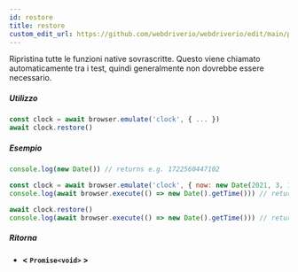 ```yaml
---
id: restore
title: restore
custom_edit_url: https://github.com/webdriverio/webdriverio/edit/main/packages/webdriverio/src/commands/clock/restore.ts
---
```


Ripristina tutte le funzioni native sovrascritte. Questo viene chiamato automaticamente tra i test, quindi generalmente non dovrebbe essere necessario.

##### Utilizzo

```js
const clock = await browser.emulate('clock', { ... })
await clock.restore()
```

##### Esempio

```js title="restore.js"
console.log(new Date()) // returns e.g. 1722560447102

const clock = await browser.emulate('clock', { now: new Date(2021, 3, 14) })
console.log(await browser.execute(() => new Date().getTime())) // returns 1618383600000

await clock.restore()
console.log(await browser.execute(() => new Date().getTime())) // returns 1722560447102
```

##### Ritorna

- **&lt; `Promise<void>` &gt;**